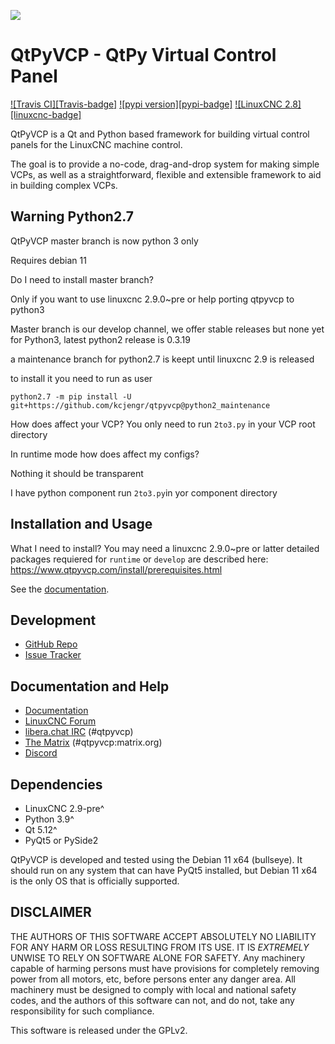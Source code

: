 ![](https://www.qtpyvcp.com/_static/qtpyvcp_logo_small.png)

# QtPyVCP - QtPy Virtual Control Panel
[![Travis CI][Travis-badge]](https://travis-ci.org/kcjengr/qtpyvcp)
[![pypi version][pypi-badge]](https://pypi.org/project/QtPyVCP/)
[![LinuxCNC 2.8][linuxcnc-badge]](https://github.com/LinuxCNC/linuxcnc)


QtPyVCP is a Qt and Python based framework for building virtual control panels
for the LinuxCNC machine control.

The goal is to provide a no-code, drag-and-drop system for making simple VCPs,
as well as a straightforward, flexible and extensible framework to aid in
building complex VCPs.

## Warning Python2.7

QtPyVCP master branch is now python 3 only

Requires debian 11

Do I need to install master branch?

Only if you want to use linuxcnc 2.9.0~pre or help porting qtpyvcp to python3

Master branch is our develop channel, we offer stable releases but none yet for Python3,
latest python2 release is 0.3.19

a maintenance branch for python2.7 is keept until linuxcnc 2.9 is released

to install it you need to run as user

```
python2.7 -m pip install -U git+https://github.com/kcjengr/qtpyvcp@python2_maintenance
```



How does affect your VCP?
  You only need to run `2to3.py` in your VCP root directory

In runtime mode how does affect my configs?

Nothing it should be transparent

I have python component
run `2to3.py`in yor component directory


## Installation and Usage

What I need to install?
You may need a linuxcnc 2.9.0~pre or latter
detailed packages requiered for `runtime` or `develop` are described here:
https://www.qtpyvcp.com/install/prerequisites.html

See the [documentation](https://qtpyvcp.com/).


## Development

* [GitHub Repo](https://github.com/kcjengr/qtpyvcp/)
* [Issue Tracker](https://github.com/kcjengr/qtpyvcp/issues)

## Documentation and Help

* [Documentation](https://www.qtpyvcp.com)
* [LinuxCNC Forum](https://forum.linuxcnc.org/qtpyvcp)
* [libera.chat IRC](http://web.libera.chat/) (#qtpyvcp)
* [The Matrix](https://app.element.io/#/room/#qtpyvcp:matrix.org) (#qtpyvcp:matrix.org)
* [Discord](https://discord.gg/463hMhd)


## Dependencies

* LinuxCNC 2.9-pre^
* Python 3.9^
* Qt 5.12^
* PyQt5 or PySide2

QtPyVCP is developed and tested using the Debian 11 x64 (bullseye).
It should run on any system that can have PyQt5 installed, but Debian 11 x64 is the only OS
that is officially supported.


## DISCLAIMER

THE AUTHORS OF THIS SOFTWARE ACCEPT ABSOLUTELY NO LIABILITY FOR
ANY HARM OR LOSS RESULTING FROM ITS USE.  IT IS _EXTREMELY_ UNWISE
TO RELY ON SOFTWARE ALONE FOR SAFETY.  Any machinery capable of
harming persons must have provisions for completely removing power
from all motors, etc, before persons enter any danger area.  All
machinery must be designed to comply with local and national safety
codes, and the authors of this software can not, and do not, take
any responsibility for such compliance.

This software is released under the GPLv2.
